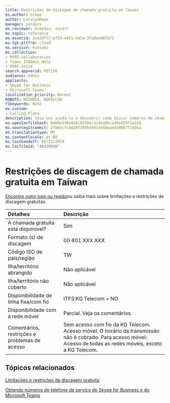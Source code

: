 ```yaml
---
title: Restrições de discagem de chamada gratuita em Taiwan
ms.author: crowe
author: CarolynRowe
manager: serdars
ms.reviewer: mikedav, oscarr
ms.topic: reference
ms.assetid: 2ea29f57-e728-4451-ba3a-3fadea90fbf1
ms.tgt.pltfrm: cloud
ms.service: msteams
ms.collection:
- M365-collaboration
- Teams_ITAdmin_Help
- M365-voice
search.appverid: MET150
audience: Admin
appliesto:
- Skype for Business
- Microsoft Teams
localization_priority: Normal
ROBOTS: NOINDEX, NOFOLLOW
f1keywords: None
ms.custom:
- Calling Plans
description: Isso vai ajudá-lo a descobrir como discar números de chamada gratuita em cada país/região. Depois de selecionar o país/região, você será direcionado a uma página específica do país que contém detalhes específicos, restrições e limites para a disponibilidade de serviço de chamada gratuita em que o serviço de chamada gratuita está disponível. O formato ou formatos de discagem mostrará os códigos de acesso necessários em cada país/região para discar o número de chamada gratuita.
ms.openlocfilehash: 8460e3f6e4a3c8739ec3c4ea95ca46ed5971a318
ms.sourcegitcommit: 2f8b9c7c8d20f2605d09cae4bbaeb10667f2ddea
ms.translationtype: MT
ms.contentlocale: pt-BR
ms.lasthandoff: 05/21/2019
ms.locfileid: "34329920"
---
```

# <a name="toll-free-dialing-restrictions-in-taiwan"></a>Restrições de discagem de chamada gratuita em Taiwan

[Encontre outro país ou região](../toll-free-dialing-limitations-and-restrictions.md)ou saiba mais sobre limitações e restrições de discagem gratuitas.


|**Detalhes**|**Descrição**|
|:-----|:-----|
|A chamada gratuita está disponível?  <br/> |Sim  <br/> |
|Formato (s) de discagem  <br/> |00 801 XXX XXX  <br/> |
|Código ISO de país/região  <br/> |TW  <br/> |
|Ilha/território abrangido  <br/> |Não aplicável  <br/> |
|Ilha/território não coberto  <br/> |Não aplicável  <br/> |
|Disponibilidade de linha fixa/com fio  <br/> | ITFS:KG Telecom = NO <br/> |
|Disponibilidade com a rede móvel  <br/> |Parcial. Veja os comentários.  <br/> |
|Comentários, restrições e problemas de acesso  <br/> |Sem acesso com fio da KG Telecom. Acesso móvel: O horário da transmissão não é cobrado. Para acesso móvel: Acesso de todas as redes móveis, exceto a KG Telecom.  <br/> |
   
## <a name="related-topics"></a>Tópicos relacionados

[Limitações e restrições de discagem gratuita](../toll-free-dialing-limitations-and-restrictions.md)

[Obtendo números de telefone de serviço do Skype for Business e do Microsoft Teams](/microsoftteams/getting-service-phone-numbers)

  
 